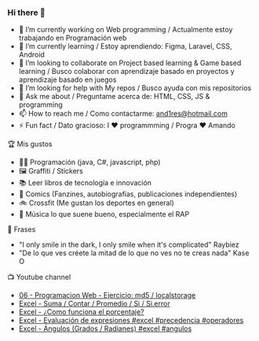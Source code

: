 ### Hi there 👋

<!--
**xaca/xaca** is a ✨ _special_ ✨ repository because its `README.md` (this file) appears on your GitHub profile.

Here are some ideas to get you started:
-->

- 🔭 I’m currently working on Web programming / Actualmente estoy trabajando en Programación web
- 🌱 I’m currently learning / Estoy aprendiendo: Figma, Laravel, CSS, Android
- 👯 I’m looking to collaborate on Project based learning & Game based learning / Busco colaborar con aprendizaje basado en proyectos y aprendizaje basado en juegos
- 🤔 I’m looking for help with My repos / Busco ayuda con mis repositorios
- 💬 Ask me about / Preguntame acerca de: HTML, CSS, JS & programming 
- 📫 How to reach me / Como contactarme: and1res@hotmail.com
- ⚡ Fun fact / Dato gracioso: I ❤️ programmming / Progra ❤️ Amando

🏆 Mis gustos
- 👨‍💻 Programación (java, C#, javascript, php)
- 🖼️ Graffiti / Stickers
- 📚 Leer libros de tecnología e innovación
- 💢 Comics (Fanzines, autobiografías, publicaciones independientes)
- 🚲 Crossfit (Me gustan los deportes en general)
- 🎤 Música lo que suene bueno, especialmente el RAP

📝 Frases

- "I only smile in the dark, I only smile when it's complicated" Raybiez
- "De lo que ves créete la mitad de lo que no ves no te creas nada" Kase O

📺 Youtube channel
<!-- BLOG-POST-LIST:START -->
- [06 - Programacion Web - Ejercicio: md5 / localstorage](https://www.youtube.com/watch?v=pnRq-SXEBSU)
- [Excel - Suma / Contar / Promedio / Si / Si.error](https://www.youtube.com/watch?v=jKW2BTknaWw)
- [Excel - ¿Como funciona el porcentaje?](https://www.youtube.com/watch?v=zE7KfXwFtN8)
- [Excel - Evaluación de expresiones #excel #precedencia #operadores](https://www.youtube.com/watch?v=m-OCD2hxhxE)
- [Excel - Ángulos (Grados / Radianes) #excel #angulos](https://www.youtube.com/watch?v=271Rvgw22MM)
<!-- BLOG-POST-LIST:END -->
